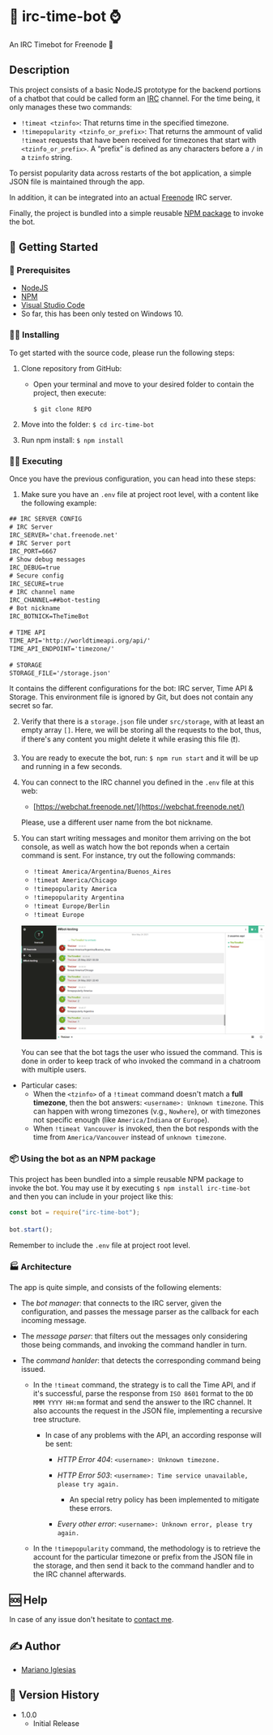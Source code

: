 # 🤖 irc-time-bot ⌚

An IRC Timebot for Freenode 🌿

## Description

This project consists of a basic NodeJS prototype for the backend portions of a chatbot that could be called form an [IRC](https://en.wikipedia.org/wiki/Internet_Relay_Chat) channel.
For the time being, it only manages these two commands:

- `!timeat <tzinfo>`: That returns time in the specified timezone.
- `!timepopularity <tzinfo_or_prefix>`: That returns the ammount of valid `!timeat` requests that have been received for timezones that start with `<tzinfo_or_prefix>`. A “prefix” is defined as any characters before a `/` in a `tzinfo` string.

To persist popularity data across restarts of the bot application, a simple JSON file is maintained through the app.

In addition, it can be integrated into an actual [Freenode](https://freenode.net/) IRC server.

Finally, the project is bundled into a simple reusable [NPM package](#📦-Using-the-bot-as-an-NPM-package) to invoke the bot.

## 🌅 Getting Started

### 🔧 Prerequisites

- [NodeJS](https://nodejs.org/en/)
- [NPM](https://www.npmjs.com/)
- [Visual Studio Code](https://code.visualstudio.com/)
- So far, this has been only tested on Windows 10.

### 👨‍💻 Installing

To get started with the source code, please run the following steps:

1. Clone repository from GitHub:

   - Open your terminal and move to your desired folder to contain the project, then execute:

     `$ git clone REPO`

2. Move into the folder: `$ cd irc-time-bot`
3. Run npm install: `$ npm install`

### 🏃‍♂️ Executing

Once you have the previous configuration, you can head into these steps:

1. Make sure you have an `.env` file at project root level, with a content like the following example:

```
## IRC SERVER CONFIG
# IRC Server
IRC_SERVER='chat.freenode.net'
# IRC Server port
IRC_PORT=6667
# Show debug messages
IRC_DEBUG=true
# Secure config
IRC_SECURE=true
# IRC channel name
IRC_CHANNEL=##bot-testing
# Bot nickname
IRC_BOTNICK=TheTimeBot

# TIME API
TIME_API='http://worldtimeapi.org/api/'
TIME_API_ENDPOINT='timezone/'

# STORAGE
STORAGE_FILE='/storage.json'

```

It contains the different configurations for the bot: IRC server, Time API & Storage. This environment file is ignored by Git, but does not contain any secret so far.

2. Verify that there is a `storage.json` file under `src/storage`, with at least an empty array `[]`. Here, we will be storing all the requests to the bot, thus, if there's any content you might delete it while erasing this file (❗).

3. You are ready to execute the bot, run: `$ npm run start` and it will be up and running in a few seconds.

4. You can connect to the IRC channel you defined in the `.env` file at this web:

   - [https://webchat.freenode.net/](https://webchat.freenode.net/)

   Please, use a different user name from the bot nickname.

5. You can start writing messages and monitor them arriving on the bot console, as well as watch how the bot reponds when a certain command is sent. For instance, try out the following commands:

   - `!timeat America/Argentina/Buenos_Aires`
   - `!timeat America/Chicago`
   - `!timepopularity America`
   - `!timepopularity Argentina`
   - `!timeat Europe/Berlin`
   - `!timeat Europe`

   ![Freenode chat](./images/freenode.png)

   You can see that the bot tags the user who issued the command. This is done in order to keep track of who invoked the command in a chatroom with multiple users.

- Particular cases:
  - When the `<tzinfo>` of a `!timeat` command doesn't match a **full timezone**, then the bot answers: `<username>: Unknown timezone`. This can happen with wrong timezones (v.g., `Nowhere`), or with timezones not specific enough (like `America/Indiana` or `Europe`).
  - When `!timeat Vancouver` is invoked, then the bot responds with the time from `America/Vancouver` instead of `unknown timezone`.

### 📦 Using the bot as an NPM package

This project has been bundled into a simple reusable NPM package to invoke the bot. You may use it by executing `$ npm install irc-time-bot` and then you can include in your project like this:

```javascript
const bot = require("irc-time-bot");

bot.start();
```

Remember to include the `.env` file at project root level.

### 🏭 Architecture

The app is quite simple, and consists of the following elements:

- The _bot manager_: that connects to the IRC server, given the configuration, and passes the message parser as the callback for each incoming message.
- The _message parser_: that filters out the messages only considering those being commands, and invoking the command handler in turn.
- The _command hanlder_: that detects the corresponding command being issued.

  - In the `!timeat` command, the strategy is to call the Time API, and if it's successful, parse the response from `ISO 8601` format to the `DD MMM YYYY HH:mm` format and send the answer to the IRC channel. It also accounts the request in the JSON file, implementing a recursive tree structure.

    - In case of any problems with the API, an according response will be sent:

      - _HTTP Error 404_: `<username>: Unknown timezone.`
      - _HTTP Error 503_: `<username>: Time service unavailable, please try again.`

        - An special retry policy has been implemented to mitigate these errors.

      - _Every other error_: `<username>: Unknown error, please try again.`

  - In the `!timepopularity` command, the methodology is to retrieve the account for the particular timezone or prefix from the JSON file in the storage, and then send it back to the command handler and to the IRC channel afterwards.

## 🆘 Help

In case of any issue don't hesitate to [contact me](mailto:miglesias@fi.uba.ar).

## ✍ Author

- [Mariano Iglesias](https://github.com/MarianoAIglesias1994)

## 📜 Version History

- 1.0.0
  - Initial Release
